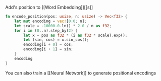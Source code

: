 Add's position to [[Word Embedding]][[s]] 
```Rust
fn encode_position(pos: usize, n: usize) -> Vec<f32> {
    let mut encoding = vec![0.0; n];
    let scale = -10000.0.ln() * 2.0 / n as f32;
    for i in (0..n).step_by(2) {
        let x = pos as f32 * (i as f32 * scale).exp();
        let (sin, cos) = x.sin_cos();
        encoding[i + 0] = cos;
        encoding[i + 1] = sin;
    }
    encoding
}
```
You can also train a [[Neural Network]] to generate positional encodings
